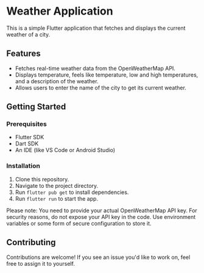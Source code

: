 # Weather Application

This is a simple Flutter application that fetches and displays the current weather of a city.

## Features

- Fetches real-time weather data from the OpenWeatherMap API.
- Displays temperature, feels like temperature, low and high temperatures, and a description of the weather.
- Allows users to enter the name of the city to get its current weather.

## Getting Started

### Prerequisites

- Flutter SDK
- Dart SDK
- An IDE (like VS Code or Android Studio)

### Installation

1. Clone this repository.
2. Navigate to the project directory.
3. Run `flutter pub get` to install dependencies.
4. Run `flutter run` to start the app.

Please note: You need to provide your actual OpenWeatherMap API key. For security reasons, do not expose your API key in the code. Use environment variables or some form of secure configuration to store it.

## Contributing

Contributions are welcome! If you see an issue you'd like to work on, feel free to assign it to yourself.

